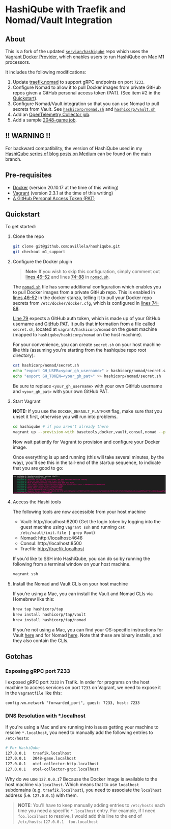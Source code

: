 # HashiQube with Traefik and Nomad/Vault Integration

## About

This is a fork of the updated [`servian/hashiqube`](https://github.com/servian/hashiqube) repo which uses the [Vagrant Docker Provider](https://developer.hashicorp.com/vagrant/docs/providers/docker), which enables users to run HashiQube on Mac M1 processors.

It includes the following modifications:

1. Update [traefik.nomad](hashicorp/nomad/jobs/traefik.nomad) to support gRPC endpoints on port `7233`.
2. Configure Nomad to allow it to pull Docker images from private GitHub repos given a GitHub personal access token (PAT). (See item #2 in the [Quickstart](#quickstart)).
4. Configure Nomad/Vault integration so that you can use Nomad to pull secrets from Vault. See [`hashicorp/nomad.sh`](hashicorp/nomad.sh) and [`hashicorp/vault.sh`](hashicorp/vault.sh)
5. Add an [OpenTelemetry Collector job](hashicorp/nomad/jobs/otel-collector.nomad).
6. Add a sample [2048-game job](hashicorp/nomad/jobs/2048-game.nomad).

## !! WARNING !!

For backward compatibility, the version of HashiQube used in my [HashiQube series of blog posts on Medium](https://medium.com/@adri-v/list/hashiqube-bfdcb9c84e10) can be found on the [main](https://github.com/avillela/hashiqube/blob/main/README.md) branch.

## Pre-requisites

* [Docker](https://www.docker.com) (version 20.10.17 at the time of this writing)
* [Vagrant](https://www.vagrantup.com/) (version 2.3.1 at the time of this writing)
* [A GitHub Personal Access Token (PAT)](https://docs.github.com/en/authentication/keeping-your-account-and-data-secure/creating-a-personal-access-token)

## Quickstart

To get started:

1. Clone the repo

    ```bash
    git clone git@github.com:avillela/hashiqube.git
    git checkout m1_support
    ```

2. Configure the Docker plugin

    > **Note:** If you wish to skip this configuration, simply comment out [lines 46–52](hashicorp/nomad.sh#L46-L52) and lines [74–88](hashicorp/nomad.sh#L74-L88) in [`nomad.sh`](hashicorp/nomad.sh).

    The [`nomad.sh`](hashicorp/nomad.sh) file has some additional configuration which enables you to pull Docker images from a private GitHub repo. This is enabled in [lines 46–52](hashicorp/nomad.sh#L46-L52) in the docker stanza, telling it to pull your Docker repo secrets from `/etc/docker/docker.cfg`, which is configured in [lines 74–88](hashicorp/nomad.sh#L74-L88).

    [Line 79](hashicorp/nomad.sh#L79) expects a GitHub auth token, which is made up of your GitHub username and [GitHub PAT](https://docs.github.com/en/authentication/keeping-your-account-and-data-secure/creating-a-personal-access-token). It pulls that information from a file called `secret.sh`, located at `vagrant/hashicorp/nomad` on the guest machine (mapped to `hashiqube/hashicorp/nomad` on the host machine).

    For your convenience, you can create `secret.sh` on your host machine like this (assuming you're starting from the hashiqube repo root directory):

    ```bash
    cat hashicorp/nomad/secret.sh
    echo "export GH_USER=<your_gh_username>" > hashicorp/nomad/secret.sh
    echo "export GH_TOKEN=<your_gh_pat>" >> hashicorp/nomad/secret.sh
    ```

    Be sure to replace `<your_gh_username>` with your own GitHub username and `<your_gh_pat>` with your own GitHub PAT.

4. Start Vagrant

    **NOTE:** If you use the `DOCKER_DEFAULT_PLATFORM` flag, make sure that you unset it first, otherwise you will run into problems.

    ```bash
    cd hashiqube # if you aren't already there
    vagrant up --provision-with basetools,docker,vault,consul,nomad --provider docker
    ```

    Now wait patiently for Vagrant to provision and configure your Docker image.

    Once everything is up and running (this will take several minutes, by the way), you'll see this in the tail-end of the startup sequence, to indicate that you are good to go:

    ![image info](images/hashiqube-startup-squence.png)

5. Access the Hashi tools

    The following tools are now accessible from your host machine

    * Vault: http://localhost:8200 (Get the login token by logging into the guest machine using `vagrant ssh` and running `cat /etc/vault/init.file | grep Root`)
    * Nomad: http://localhost:4646
    * Consul: http://localhost:8500
    * Traefik: http://traefik.localhost

    If you'd like to SSH into HashiQube, you can do so by running the following from a terminal window on your host machine.

    ```bash
    vagrant ssh
    ```

6. Install the Nomad and Vault CLIs on your host machine

    If you’re using a Mac, you can install the Vault and Nomad CLIs via Homebrew like this:

    ```bash
    brew tap hashicorp/tap
    brew install hashicorp/tap/vault
    brew install hashicorp/tap/nomad
    ```

    If you’re not using a Mac, you can find your OS-specific instructions for Vault [here](https://medium.com/r/?url=https%3A%2F%2Fwww.vaultproject.io%2Fdownloads) and for Nomad [here](https://medium.com/r/?url=https%3A%2F%2Fwww.nomadproject.io%2Fdownloads). Note that these are binary installs, and they also contain the CLIs.

## Gotchas

### Exposing gRPC port 7233

I exposed gRPC port `7233` in Trafik. In order for programs on the host machine to access services on port `7233` on Vagrant, we need to expose it in the `Vagrantfile` like this:

```
config.vm.network "forwarded_port", guest: 7233, host: 7233
```

### DNS Resolution with *.localhost

If you're using a Mac and are running into issues getting your machine to resolve `*.localhost`, you need to manually add the following entries to `/etc/hosts`:

```bash
# For HashiQube
127.0.0.1   traefik.localhost
127.0.0.1   2048-game.localhost
127.0.0.1   otel-collector-http.localhost
127.0.0.1   otel-collector-grpc.localhost
```

Why do we use `127.0.0.1`? Because the Docker image is available to the host machine via `localhost`. Which means that to use `localhost` subdomains (e.g. `traefik.localhost`), you need to associate the `localhost` address (i.e. `127.0.0.1`) with them.

>**NOTE**: You'll have to keep manually adding entries to `/etc/hosts` each time you need a specific `*.localhost` entry. For example, if I need `foo.localhost` to resolve, I would add this line to the end of `/etc/hosts`: `127.0.0.1  foo.localhost`